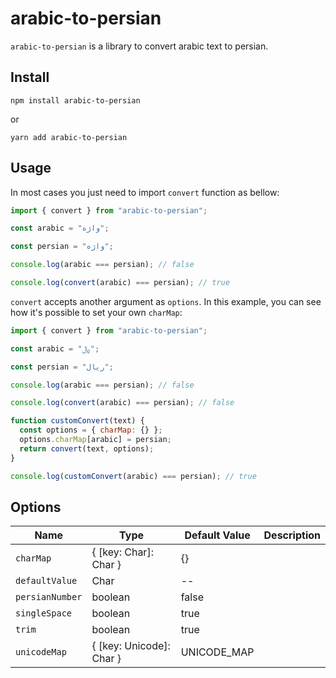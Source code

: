 # arabic-to-persian

`arabic-to-persian` is a library to convert arabic text to persian.

## Install

```command
npm install arabic-to-persian
```

or

```command
yarn add arabic-to-persian
```

## Usage

In most cases you just need to import `convert` function as bellow:

```javascript
import { convert } from "arabic-to-persian";

const arabic = "ﻭاﮊﻩ";

const persian = "واژه";

console.log(arabic === persian); // false

console.log(convert(arabic) === persian); // true
```

`convert` accepts another argument as `options`.
In this example, you can see how it's possible to set your own `charMap`:

```javascript
import { convert } from "arabic-to-persian";

const arabic = "﷼";

const persian = "ریال";

console.log(arabic === persian); // false

console.log(convert(arabic) === persian); // false

function customConvert(text) {
  const options = { charMap: {} };
  options.charMap[arabic] = persian;
  return convert(text, options);
}

console.log(customConvert(arabic) === persian); // true
```

## Options

| Name           | Type                      | Default Value | Description |
| -------------- | ------------------------- | ------------- | ----------- |
| `charMap`      | { [key: Char]: Char }     | {}            |             |
| `defaultValue` | Char                      | --            |             |
| `persianNumber`| boolean                   | false         |             |
| `singleSpace`  | boolean                   | true          |             |
| `trim`         | boolean                   | true          |             |
| `unicodeMap`   | { [key: Unicode]: Char }  | UNICODE_MAP   |             |
